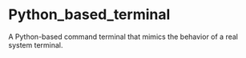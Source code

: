 # Python_based_terminal
A Python-based command terminal that mimics the behavior of a real system terminal.  
